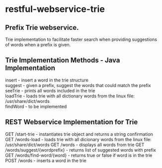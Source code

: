# restful-webservice-trie

## Prefix Trie webservice. 

Trie implementation to facilitate faster search when providing suggestions of words when a prefix is given.

## Trie Implementation Methods - Java Implementation
insert - insert a word in the trie structure  
suggest - given a prefix, suggest the words that could match the prefix  
seeTrie - prints all words included in the trie  
loadTrie - loads trie with all dictionary words from the linux file: /usr/share/dict/words  
findWord - to be implemented

## REST Webservice Implementation for Trie
GET /start-trie - instantiates trie object and returns a string confirmation 
GET /words-load - loads trie with all dicionary words from the linux file: /usr/share/dict/words
GET /words - displays all words from trie
GET /words/suggest/{wordprefix} - returns list of suggested words with prefix
GET /words/find-word/{word} - returns true or false if word is in the trie
POST /words - inserts a word in the trie

